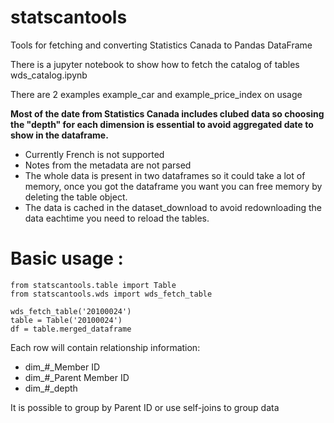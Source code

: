 # statscantools
Tools for fetching and converting Statistics Canada to Pandas DataFrame

There is a jupyter notebook to show how to fetch the catalog of tables wds_catalog.ipynb

There are 2 examples example_car and example_price_index on usage

**Most of the date from Statistics Canada includes clubed data so choosing the "depth" for each dimension is essential to avoid aggregated date to show in the dataframe.**

- Currently French is not supported 
- Notes from the metadata are not parsed
- The whole data is present in two dataframes so it could take a lot of memory, once you got the dataframe you want you can free memory by deleting the table object.
- The data is cached in the dataset_download to avoid redownloading the data eachtime you need to reload the tables.

# Basic usage :

    from statscantools.table import Table
    from statscantools.wds import wds_fetch_table

    wds_fetch_table('20100024')
    table = Table('20100024')
    df = table.merged_dataframe


Each row will contain relationship information:
- dim_#_Member ID	
- dim_#_Parent Member ID	
- dim_#_depth

It is possible to group by Parent ID or use self-joins to group data

